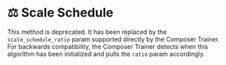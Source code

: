 # ⚖️ Scale Schedule

This method is deprecated. It has been replaced by the `scale_schedule_ratio` param supported directly by the Composer Trainer. For backwards compatibility, the Composer Trainer detects when this algorithm has been initialized and pulls the `ratio` param accordingly.
